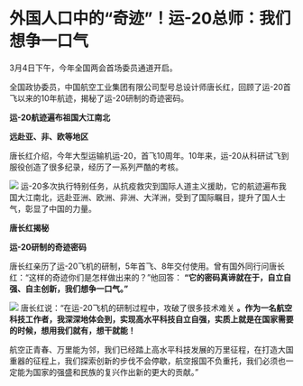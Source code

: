 # 外国人口中的“奇迹”！运-20总师：我们想争一口气

3月4日下午，今年全国两会首场委员通道开启。

全国政协委员，中国航空工业集团有限公司型号总设计师唐长红，回顾了运-20首飞以来的10年航迹，揭秘了运-20研制的奇迹密码。

**运-20航迹遍布祖国大江南北**

**远赴亚、非、欧等地区**

唐长红介绍，今年大型运输机运-20，首飞10周年。10年来，运-20从科研试飞到服役创造了很多纪录，经历了一系列严酷的考核。

![](https://inews.gtimg.com/news_bt/O4-ejDeyLOi-PaPpY2fpAqN4SwHH3PC4lkLtHNSRm2zbcAA/1000)
运-20多次执行特别任务，从抗疫救灾到国际人道主义援助，它的航迹遍布我国大江南北，远赴亚洲、欧洲、非洲、大洋洲，受到了国际瞩目，提升了国人士气，彰显了中国的力量。

**唐长红揭秘**

**运-20研制的奇迹密码**

唐长红亲历了运-20飞机的研制，5年首飞、8年交付使用。曾有国外同行问唐长红：“这样的奇迹你们是怎样做出来的？”他回答：
**“它的密码真谛就在于，自立自强、自主创新，我们想争一口气。”**

![](https://inews.gtimg.com/news_bt/OlP5daMge5xN1hECG_x_hIUyKG2o6a4WB-bqLW0JDGsqgAA/1000)
唐长红说：“在运-20飞机的研制过程中，攻破了很多技术难关
**。作为一名航空科技工作者，我深深地体会到，实现高水平科技自立自强，实质上就是在国家需要的时候，想用我们就有，想干就能！**

航空正青春、万里能为邻，我们已经踏上高水平科技发展的万里征程，在打造大国重器的征程上，我们探索创新的步伐不会停歇，航空报国不负重托，我们必须也一定能为国家的强盛和民族的复兴作出新的更大的贡献。”

